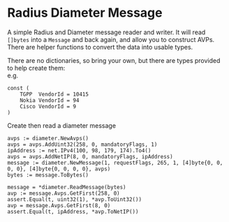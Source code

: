 # Radius Diameter Message
A simple Radius and Diameter message reader and writer. It will read `[]bytes` into a `Message` and back again, and allow you to construct AVPs. There are helper functions to convert the data into usable types.

There are no dictionaries, so bring your own, but there are types provided to help create them:  
e.g.

```
const (
	TGPP  VendorId = 10415
	Nokia VendorId = 94
	Cisco VendorId = 9
)
```

Create then read a diameter message
```
avps := diameter.NewAvps()
avps = avps.AddUint32(258, 0, mandatoryFlags, 1)
ipAddress := net.IPv4(100, 98, 179, 174).To4()
avps = avps.AddNetIP(8, 0, mandatoryFlags, ipAddress)
message := diameter.NewMessage(1, requestFlags, 265, 1, [4]byte{0, 0, 0, 0}, [4]byte{0, 0, 0, 0}, avps)
bytes := message.ToBytes()

message = *diameter.ReadMessage(bytes)
avp := message.Avps.GetFirst(258, 0)
assert.Equal(t, uint32(1), *avp.ToUint32())
avp = message.Avps.GetFirst(8, 0)
assert.Equal(t, ipAddress, *avp.ToNetIP())
```
